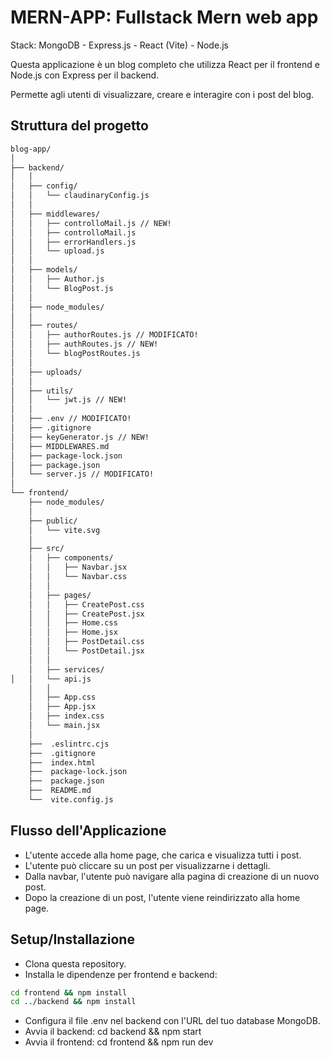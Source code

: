 # MERN-APP: Fullstack Mern web app

Stack: MongoDB - Express.js - React (Vite) - Node.js

Questa applicazione è un blog completo che utilizza React per il frontend e Node.js con Express per il backend.

Permette agli utenti di visualizzare, creare e interagire con i post del blog.

## Struttura del progetto

```zsh
blog-app/
│
├── backend/
│   │
│   ├── config/
│   │   └── claudinaryConfig.js
│   │
│   ├── middlewares/
│   │   ├── controlloMail.js // NEW!
│   │   ├── controlloMail.js
│   │   ├── errorHandlers.js
│   │   └── upload.js
│   │
│   ├── models/
│   │   ├── Author.js
│   │   └── BlogPost.js
│   │
│   ├── node_modules/
│   │
│   ├── routes/
│   │   ├── authorRoutes.js // MODIFICATO!
│   │   ├── authRoutes.js // NEW!
│   │   └── blogPostRoutes.js
│   │
│   ├── uploads/
│   │
│   ├── utils/
│   │   └── jwt.js // NEW!
│   │
│   ├── .env // MODIFICATO!
│   ├── .gitignore
│   ├── keyGenerator.js // NEW!
│   ├── MIDDLEWARES.md
│   ├── package-lock.json
│   ├── package.json
│   └── server.js // MODIFICATO!
│
└── frontend/
    ├── node_modules/
    │
    ├── public/
    │   └── vite.svg
    │
    ├── src/
    │   ├── components/
    │   │   ├── Navbar.jsx
    │   │   └── Navbar.css
    │   │
    │   ├── pages/
    │   │   ├── CreatePost.css
    │   │   ├── CreatePost.jsx
    │   │   ├── Home.css
    │   │   ├── Home.jsx
    │   │   ├── PostDetail.css
    │   │   └── PostDetail.jsx
    │   │
    │   ├── services/
│   │   └── api.js
    │   │
    │   ├── App.css
    │   ├── App.jsx
    │   ├── index.css
    │   └── main.jsx
    │
    ├──  .eslintrc.cjs
    ├──  .gitignore
    ├──  index.html
    ├──  package-lock.json
    ├──  package.json
    ├──  README.md
    └──  vite.config.js
```

## Flusso dell'Applicazione

- L'utente accede alla home page, che carica e visualizza tutti i post.
- L'utente può cliccare su un post per visualizzarne i dettagli.
- Dalla navbar, l'utente può navigare alla pagina di creazione di un nuovo post.
- Dopo la creazione di un post, l'utente viene reindirizzato alla home page.

## Setup/Installazione

- Clona questa repository.
- Installa le dipendenze per frontend e backend:

```bash
cd frontend && npm install
cd ../backend && npm install
```

- Configura il file .env nel backend con l'URL del tuo database MongoDB.
- Avvia il backend: cd backend && npm start
- Avvia il frontend: cd frontend && npm run dev
